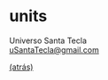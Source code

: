 # units
Universo Santa Tecla  
[uSantaTecla@gmail.com](mailto:uSantaTecla@gmail.com) 

[(atrás)](../README.md)




